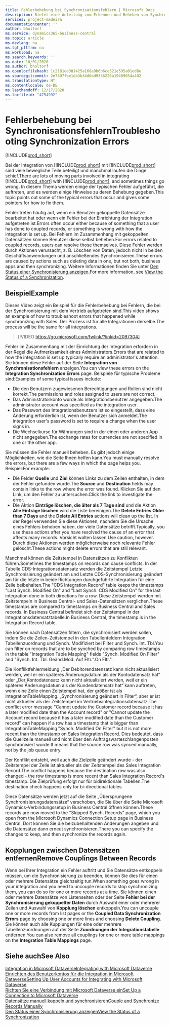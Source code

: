 ```yaml
---
title: Fehlerbehebung bei Synchronisationsfehlern | Microsoft Docs
description: Bietet eine Anleitung zum Erkennen und Beheben von Synchronisationsfehlern.
services: project-madeira
documentationcenter: ''
author: bholtorf
ms.service: dynamics365-business-central
ms.topic: article
ms.devlang: na
ms.tgt_pltfrm: na
ms.workload: na
ms.search.keywords: ''
ms.date: 10/01/2020
ms.author: bholtorf
ms.openlocfilehash: 1c2181ee381425a168a9b6b6ce321e595a01ed8e
ms.sourcegitcommit: 2e7307fbe1eb3b34d0ad9356226a19409054a402
ms.translationtype: HT
ms.contentlocale: de-DE
ms.lasthandoff: 12/17/2020
ms.locfileid: "4754992"
---
```

# <a name="troubleshooting-synchronization-errors"></a><span data-ttu-id="20396-103">Fehlerbehebung bei Synchronisationsfehlern</span><span class="sxs-lookup"><span data-stu-id="20396-103">Troubleshooting Synchronization Errors</span></span>
[!INCLUDE[prod_short](includes/cc_data_platform_banner.md)]

<span data-ttu-id="20396-104">Bei der Integration von [!INCLUDE[prod_short](includes/prod_short.md)] mit [!INCLUDE[prod_short](includes/cds_long_md.md)] sind viele bewegliche Teile beteiligt und manchmal laufen die Dinge schief.</span><span class="sxs-lookup"><span data-stu-id="20396-104">There are lots of moving parts involved in integrating [!INCLUDE[prod_short](includes/prod_short.md)] with [!INCLUDE[prod_short](includes/cds_long_md.md)], and sometimes things go wrong.</span></span> <span data-ttu-id="20396-105">In diesem Thema werden einige der typischen Fehler aufgeführt, die auftreten, und es werden einige Hinweise zu deren Behebung gegeben.</span><span class="sxs-lookup"><span data-stu-id="20396-105">This topic points out some of the typical errors that occur and gives some pointers for how to fix them.</span></span>

<span data-ttu-id="20396-106">Fehler treten häufig auf, wenn ein Benutzer gekoppelte Datensätze bearbeitet hat oder wenn ein Fehler bei der Einrichtung der Integration aufgetreten ist.</span><span class="sxs-lookup"><span data-stu-id="20396-106">Errors often occur either because of something that a user has done to coupled records, or something is wrong with how the integration is set up.</span></span> <span data-ttu-id="20396-107">Bei Fehlern im Zusammenhang mit gekoppelten Datensätzen können Benutzer diese selbst beheben.</span><span class="sxs-lookup"><span data-stu-id="20396-107">For errors related to coupled records, users can resolve those themselves.</span></span> <span data-ttu-id="20396-108">Diese Fehler werden durch Aktionen verursacht, z. B. Löschen von Daten, jedoch nicht in beiden Geschäftsanwendungen und anschließendes Synchronisieren.</span><span class="sxs-lookup"><span data-stu-id="20396-108">These errors are caused by actions such as deleting data in one, but not both, business apps and then synchronizing.</span></span> <span data-ttu-id="20396-109">Weitere Informationen finden Sie unter [Den Status einer Synchronisierung anzeigen](admin-how-to-view-synchronization-status.md).</span><span class="sxs-lookup"><span data-stu-id="20396-109">For more information, see [View the Status of a Synchronization](admin-how-to-view-synchronization-status.md).</span></span>

## <a name="example"></a><span data-ttu-id="20396-110">Beispiel</span><span class="sxs-lookup"><span data-stu-id="20396-110">Example</span></span>
<span data-ttu-id="20396-111">Dieses Video zeigt ein Beispiel für die Fehlerbehebung bei Fehlern, die bei der Synchronisierung mit dem Vertrieb aufgetreten sind.</span><span class="sxs-lookup"><span data-stu-id="20396-111">This video shows an example of how to troubleshoot errors that happened while synchronizing with Sales.</span></span> <span data-ttu-id="20396-112">Der Prozess ist für alle Integrationen derselbe.</span><span class="sxs-lookup"><span data-stu-id="20396-112">The process will be the same for all integrations.</span></span> 

> [!VIDEO https://go.microsoft.com/fwlink/?linkid=2097304]

<span data-ttu-id="20396-113">Fehler im Zusammenhang mit der Einrichtung der Integration erfordern in der Regel die Aufmerksamkeit eines Administrators.</span><span class="sxs-lookup"><span data-stu-id="20396-113">Errors that are related to how the integration is set up typically require an administrator's attention.</span></span> <span data-ttu-id="20396-114">Sie können diese Fehler auf der Seite **Integration von Synchronisationsfehlern** anzeigen.</span><span class="sxs-lookup"><span data-stu-id="20396-114">You can view these errors on the **Integration Synchronization Errors** page.</span></span> <span data-ttu-id="20396-115">Beispiele für typische Probleme sind:</span><span class="sxs-lookup"><span data-stu-id="20396-115">Examples of some typical issues include:</span></span>  
  
* <span data-ttu-id="20396-116">Die den Benutzern zugewiesenen Berechtigungen und Rollen sind nicht korrekt.</span><span class="sxs-lookup"><span data-stu-id="20396-116">The permissions and roles assigned to users are not correct.</span></span>  
* <span data-ttu-id="20396-117">Das Administratorkonto wurde als Integrationsbenutzer angegeben.</span><span class="sxs-lookup"><span data-stu-id="20396-117">The administrator account was specified as the integration user.</span></span>  
* <span data-ttu-id="20396-118">Das Passwort des Integrationsbenutzers ist so eingestellt, dass eine Änderung erforderlich ist, wenn der Benutzer sich anmeldet.</span><span class="sxs-lookup"><span data-stu-id="20396-118">The integration user's password is set to require a change when the user signs in.</span></span>  
* <span data-ttu-id="20396-119">Die Wechselkurse für Währungen sind in der einen oder anderen App nicht angegeben.</span><span class="sxs-lookup"><span data-stu-id="20396-119">The exchange rates for currencies are not specified in one or the other app.</span></span>  
  
<span data-ttu-id="20396-120">Sie müssen die Fehler manuell beheben. Es gibt jedoch einige Möglichkeiten, wie die Seite Ihnen helfen kann.</span><span class="sxs-lookup"><span data-stu-id="20396-120">You must manually resolve the errors, but there are a few ways in which the page helps you.</span></span> <span data-ttu-id="20396-121">Beispiel:</span><span class="sxs-lookup"><span data-stu-id="20396-121">For example:</span></span>  

* <span data-ttu-id="20396-122">Die Felder **Quelle** und **Ziel** können Links zu dem Zeilen enthalten, in dem der Fehler gefunden wurde.</span><span class="sxs-lookup"><span data-stu-id="20396-122">The **Source** and **Destination** fields may contain links to the row where the error was found.</span></span> <span data-ttu-id="20396-123">Klicken Sie auf den Link, um den Fehler zu untersuchen.</span><span class="sxs-lookup"><span data-stu-id="20396-123">Click the link to investigate the error.</span></span>  
* <span data-ttu-id="20396-124">Die Aktion **Einträge löschen, die älter als 7 Tage sind** und die Aktion **Alle Einträge löschen** wird die Liste bereinigen.</span><span class="sxs-lookup"><span data-stu-id="20396-124">The **Delete Entries Older than 7 Days** and the **Delete All Entries** actions will clean up the list.</span></span> <span data-ttu-id="20396-125">In der Regel verwenden Sie diese Aktionen, nachdem Sie die Ursache eines Fehlers behoben haben, der viele Datensätze betrifft.</span><span class="sxs-lookup"><span data-stu-id="20396-125">Typically, you use these actions after you have resolved the cause of an error that affects many records.</span></span> <span data-ttu-id="20396-126">Vorsicht walten lassen.</span><span class="sxs-lookup"><span data-stu-id="20396-126">Use caution, however.</span></span> <span data-ttu-id="20396-127">Durch diese Aktionen werden möglicherweise noch relevante Fehler gelöscht.</span><span class="sxs-lookup"><span data-stu-id="20396-127">These actions might delete errors that are still relevant.</span></span>

<span data-ttu-id="20396-128">Manchmal können die Zeitstempel in Datensätzen zu Konflikten führen.</span><span class="sxs-lookup"><span data-stu-id="20396-128">Sometimes the timestamps on records can cause conflicts.</span></span> <span data-ttu-id="20396-129">In der Tabelle CDS-Integrationsdatensatz werden die Zeitstempel Letzte Synchronisierung geändert am und Letzte CDS-Synchronisierung geändert am für die letzte in beide Richtungen durchgeführte Integration für eine Zeile beibehalten.</span><span class="sxs-lookup"><span data-stu-id="20396-129">The "CDS Integration Record" table keeps the timestamps "Last Synch. Modified On" and "Last Synch. CDS Modified On" for the last integration done in both directions for a row.</span></span> <span data-ttu-id="20396-130">Diese Zeitstempel werden mit Zeitstempeln in Business Central- und Sales-Datensätzen verglichen.</span><span class="sxs-lookup"><span data-stu-id="20396-130">These timestamps are compared to timestamps on Business Central and Sales records.</span></span> <span data-ttu-id="20396-131">In Business Central befindet sich der Zeitstempel in der Integrationsdatensatztabelle.</span><span class="sxs-lookup"><span data-stu-id="20396-131">In Business Central, the timestamp is in the Integration Record table.</span></span>

<span data-ttu-id="20396-132">Sie können nach Datensätzen filtern, die synchronisiert werden sollen, indem Sie die Zeilen-Zeitstempel in den Tabellenfeldern Integration Tabellenzuordnung und Synch. Modifiziert bei Filter und Synch. Int. Tbl.</span><span class="sxs-lookup"><span data-stu-id="20396-132">You can filter on records that are to be synched by comparing row timestamps in the table "Integration Table Mapping" fields "Synch. Modified On Filter" and "Synch. Int. Tbl.</span></span> <span data-ttu-id="20396-133">Geänd.</span><span class="sxs-lookup"><span data-stu-id="20396-133">Mod.</span></span> <span data-ttu-id="20396-134">Auf Fltr.“.</span><span class="sxs-lookup"><span data-stu-id="20396-134">On Fltr.".</span></span>

<span data-ttu-id="20396-135">Die Konfliktfehlermeldung „Der Debitorendatensatz kann nicht aktualisiert werden, weil er ein späteres Änderungsdatum als der Kontodatensatz hat“ oder „Der Kontodatensatz kann nicht aktualisiert werden, weil er ein späteres Änderungsdatum als der Kundendatensatz hat“ kann auftreten, wenn eine Zeile einen Zeitstempel hat, der größer ist als IntegrationTableMapping. „Synchronisierung geändert in Filter“, aber er ist nicht aktueller als der Zeitstempel im Vertriebsintegrationsdatensatz.</span><span class="sxs-lookup"><span data-stu-id="20396-135">The conflict error message "Cannot update the Customer record because it has a later modified date than the Account record" or "Cannot update the Account record because it has a later modified date than the Customer record" can happen if a row has a timestamp that is bigger than IntegrationTableMapping."Synch. Modified On Filter" but it is not more recent than the timestamp on Sales Integration Record.</span></span> <span data-ttu-id="20396-136">Dies bedeutet, dass die Quellzeile manuell und nicht über den Auftragswarteschlangenposten synchronisiert wurde.</span><span class="sxs-lookup"><span data-stu-id="20396-136">It means that the source row was synced manually, not by the job queue entry.</span></span> 

<span data-ttu-id="20396-137">Der Konflikt entsteht, weil auch die Zielzeile geändert wurde - der Zeitstempel der Zeile ist aktueller als der Zeitstempel des Sales Integration Record.</span><span class="sxs-lookup"><span data-stu-id="20396-137">The conflict happens because the destination row was also changed  - the row timestamp is more recent than Sales Integration Record's timestamp.</span></span> <span data-ttu-id="20396-138">Die Zielprüfung erfolgt nur für bidirektionale Tabellen.</span><span class="sxs-lookup"><span data-stu-id="20396-138">The destination check happens only for bi-directional tables.</span></span> 

<span data-ttu-id="20396-139">Diese Datensätze werden jetzt auf die Seite „Übersprungene Synchronisierungsdatensätze“ verschoben, die Sie über die Seite Microsoft Dynamics-Verbindungssetup in Business Central öffnen können.</span><span class="sxs-lookup"><span data-stu-id="20396-139">These records are now moved to the "Skipped Synch. Records" page, which you open from the Microsoft Dynamics Connection Setup page in Business Central.</span></span> <span data-ttu-id="20396-140">Dort können Sie die beizubehaltenden Änderungen angeben und die Datensätze dann erneut synchronisieren.</span><span class="sxs-lookup"><span data-stu-id="20396-140">There you can specify the changes to keep, and then synchronize the records again.</span></span>

## <a name="remove-couplings-between-records"></a><span data-ttu-id="20396-141">Kopplungen zwischen Datensätzen entfernen</span><span class="sxs-lookup"><span data-stu-id="20396-141">Remove Couplings Between Records</span></span>
<span data-ttu-id="20396-142">Wenn bei Ihrer Integration ein Fehler auftritt und Sie Datensätze entkoppeln müssen, um die Synchronisierung zu beenden, können Sie dies für einen oder mehrere Datensätze gleichzeitig tun.</span><span class="sxs-lookup"><span data-stu-id="20396-142">When something goes wrong in your integration and you need to uncouple records to stop synchronizing them, you can do so for one or more records at a time.</span></span> <span data-ttu-id="20396-143">Sie können einen oder mehrere Datensätze von Listenseiten oder der Seite **Fehler bei der Synchronisierung gekoppelter Daten** durch Auswahl einer oder mehrerer Zeilen und Auswahl von **Kopplung löschen** entkoppeln.</span><span class="sxs-lookup"><span data-stu-id="20396-143">You can uncouple one or more records from list pages or the **Coupled Data Synchronization Errors** page by choosing one or more lines and choosing **Delete Coupling**.</span></span> <span data-ttu-id="20396-144">Sie können auch alle Kupplungen für eine oder mehrere Tabellenzuordnungen auf der Seite **Zuordnungen der Integrationstabelle** entfernen.</span><span class="sxs-lookup"><span data-stu-id="20396-144">You can also remove all couplings for one or more table mappings on the **Integration Table Mappings** page.</span></span> 

## <a name="see-also"></a><span data-ttu-id="20396-145">Siehe auch</span><span class="sxs-lookup"><span data-stu-id="20396-145">See Also</span></span>
[<span data-ttu-id="20396-146">Integration in Microsoft Dataverse</span><span class="sxs-lookup"><span data-stu-id="20396-146">Integrating with Microsoft Dataverse</span></span>](admin-prepare-dynamics-365-for-sales-for-integration.md)  
[<span data-ttu-id="20396-147">Einrichten des Benutzerkontos für die Integration in Microsoft Dataverse</span><span class="sxs-lookup"><span data-stu-id="20396-147">Setting Up User Accounts for Integrating with Microsoft Dataverse</span></span>](admin-setting-up-integration-with-dynamics-sales.md)  
[<span data-ttu-id="20396-148">Richten Sie eine Verbindung mit Microsoft Dataverse ein</span><span class="sxs-lookup"><span data-stu-id="20396-148">Set Up a Connection to Microsoft Dataverse</span></span>](admin-how-to-set-up-a-dynamics-crm-connection.md)  
[<span data-ttu-id="20396-149">Datensätze manuell koppeln und synchronisieren</span><span class="sxs-lookup"><span data-stu-id="20396-149">Couple and Synchronize Records Manually</span></span>](admin-how-to-couple-and-synchronize-records-manually.md)  
[<span data-ttu-id="20396-150">Den Status einer Synchronisierung anzeigen</span><span class="sxs-lookup"><span data-stu-id="20396-150">View the Status of a Synchronization</span></span>](admin-how-to-view-synchronization-status.md)  
